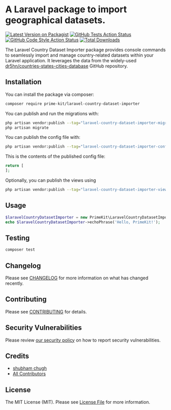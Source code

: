 # A Laravel package to import geographical datasets.

[![Latest Version on Packagist](https://img.shields.io/packagist/v/prime-kit/laravel-country-dataset-importer.svg?style=flat-square)](https://packagist.org/packages/prime-kit/laravel-country-dataset-importer)
[![GitHub Tests Action Status](https://img.shields.io/github/actions/workflow/status/prime-kit/laravel-country-dataset-importer/run-tests.yml?branch=main&label=tests&style=flat-square)](https://github.com/prime-kit/laravel-country-dataset-importer/actions?query=workflow%3Arun-tests+branch%3Amain)
[![GitHub Code Style Action Status](https://img.shields.io/github/actions/workflow/status/prime-kit/laravel-country-dataset-importer/fix-php-code-style-issues.yml?branch=main&label=code%20style&style=flat-square)](https://github.com/prime-kit/laravel-country-dataset-importer/actions?query=workflow%3A"Fix+PHP+code+style+issues"+branch%3Amain)
[![Total Downloads](https://img.shields.io/packagist/dt/prime-kit/laravel-country-dataset-importer.svg?style=flat-square)](https://packagist.org/packages/prime-kit/laravel-country-dataset-importer)

The Laravel Country Dataset Importer package provides console commands to seamlessly import and manage country-related datasets within your Laravel application. It leverages the data from the widely-used [dr5hn/countries-states-cities-database](https://github.com/dr5hn/countries-states-cities-database) GitHub repository.

## Installation

You can install the package via composer:

```bash
composer require prime-kit/laravel-country-dataset-importer
```

You can publish and run the migrations with:

```bash
php artisan vendor:publish --tag="laravel-country-dataset-importer-migrations"
php artisan migrate
```

You can publish the config file with:

```bash
php artisan vendor:publish --tag="laravel-country-dataset-importer-config"
```

This is the contents of the published config file:

```php
return [
];
```

Optionally, you can publish the views using

```bash
php artisan vendor:publish --tag="laravel-country-dataset-importer-views"
```

## Usage

```php
$laravelCountryDatasetImporter = new PrimeKit\LaravelCountryDatasetImporter();
echo $laravelCountryDatasetImporter->echoPhrase('Hello, PrimeKit!');
```

## Testing

```bash
composer test
```

## Changelog

Please see [CHANGELOG](CHANGELOG.md) for more information on what has changed recently.

## Contributing

Please see [CONTRIBUTING](CONTRIBUTING.md) for details.

## Security Vulnerabilities

Please review [our security policy](../../security/policy) on how to report security vulnerabilities.

## Credits

- [shubham chugh](https://github.com/shubhamchugh)
- [All Contributors](../../contributors)

## License

The MIT License (MIT). Please see [License File](LICENSE.md) for more information.
